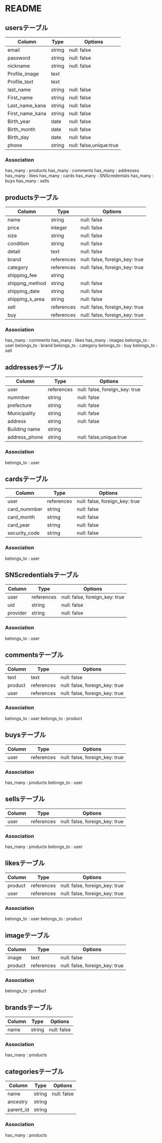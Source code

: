 # README

## usersテーブル
|Column|Type|Options|
|------|----|-------|
|email|string|null: false|
|password|string|null: false|
|nickname|string|null: false|
|Profile_image|text||
|Profile_text|text||
|last_name|string|null: false|
|First_name|string|null: false|
|Last_name_kana|string|null: false|
|First_name_kana|string|null: false|
|Birth_year|date|null: false|
|Birth_month|date|null: false|
|Birth_day|date|null: false|
|phone|string|null: false,unique:true|

### Association
 has_many : products
 has_many : comments
 has_many : addresses
 has_many : likes
 has_many : cards
 has_many : SNScredentals
 has_many : buys
 has_many : sells



## productsテーブル
|Column|Type|Options|
|------|----|-------|
|name|string|null: false|
|price|integer|null: false|
|size|string|null: false|
|condition|string|null: false|
|detail|text|null: false|
|brand|references|null: false, foreign_key: true|
|category|references|null: false, foreign_key: true|
|shipping_fee|string||
|shippng_method|string|null: false|
|shipping_date|string|null: false|
|shipping_s_area|string|null: false|
|sell|references|null: false, foreign_key: true|
|buy|references|null: false, foreign_key: true|

### Association
has_many : comments
has_many : likes
has_many : images
belongs_to : user
belongs_to : brand
belongs_to : category
belongs_to : buy
belongs_to : sell



## addressesテーブル
|Column|Type|Options|
|------|----|-------|
|user|references|null: false, foreign_key: true|
|nummber|string|null: false|
|prefecture|string|null: false|
|Municipality|string|null: false|
|address|string|null: false|
|Building name|string||
|address_phone|string|null: false,unique:true|

### Association
belongs_to : user



## cardsテーブル
|Column|Type|Options|
|------|----|-------|
|user|references|null: false, foreign_key: true|
|card_nummber|string|null: false|
|card_month|string|null: false|
|card_year|string|null: false|
|security_code|string|null: false|

### Association
belongs_to : user



## SNScredentialsテーブル
|Column|Type|Options|
|------|----|-------|
|user|references|null: false, foreign_key: true|
|uid|string|null: false|
|provider|string|null: false|

### Association
belongs_to : user



## commentsテーブル
|Column|Type|Options|
|------|----|-------|
|text|text|null: false|
|product|references|null: false, foreign_key: true|
|user|references|null: false, foreign_key: true|

### Association
belongs_to : user
belongs_to : product



## buysテーブル
|Column|Type|Options|
|------|----|-------|
|user|references|null: false, foreign_key: true|

### Association
has_many : products
belongs_to : user



## sellsテーブル
|Column|Type|Options|
|------|----|-------|
|user|references|null: false, foreign_key: true|

### Association
has_many : products
belongs_to : user



## likesテーブル
|Column|Type|Options|
|------|----|-------|
|product|references|null: false, foreign_key: true|
|user|references|null: false, foreign_key: true|

### Association
belongs_to : user
belongs_to : product



## imageテーブル
|Column|Type|Options|
|------|----|-------|
|image|text|null: false|
|product|references|null: false, foreign_key: true|

### Association
belongs_to : product



## brandsテーブル
|Column|Type|Options|
|------|----|-------|
|name|string|null: false|

### Association
has_many : products



## categoriesテーブル
|Column|Type|Options|
|------|----|-------|
|name|string|null: false|
|ancestry|string||
|parent_id|string||

### Association
has_many : products


